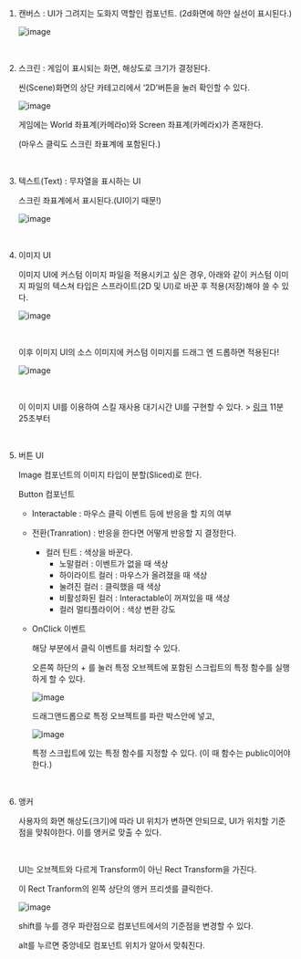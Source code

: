 1. 캔버스 : UI가 그려지는 도화지 역할인 컴포넌트. (2d화면에 하얀 실선이 표시된다.)
    
    ![image](https://github.com/SShinMJ/TIL/assets/82142527/30bf9e0f-060c-4a44-98b1-1c3ac2328227)
    
<br>

2. 스크린 : 게임이 표시되는 화면, 해상도로 크기가 결정된다.
    
    씬(Scene)화면의 상단 카테고리에서 ‘2D’버튼을 눌러 확인할 수 있다.
    
    ![image](https://github.com/SShinMJ/TIL/assets/82142527/9df331a2-07c6-434f-9b2f-5347d8b401a2)

    게임에는 World 좌표계(카메라o)와 Screen 좌표계(카메라x)가 존재한다.
    
    (마우스 클릭도 스크린 좌표계에 포함된다.)
  
<br>
    
3. 텍스트(Text) : 무자열을 표시하는 UI
    
    스크린 좌표계에서 표시된다.(UI이기 때문!)
    
    ![image](https://github.com/SShinMJ/TIL/assets/82142527/936420a3-b83e-4854-84db-b2270575a6f0)    
  
<br>

4. 이미지 UI
    
    이미지 UI에 커스텀 이미지 파일을 적용시키고 싶은 경우, 아래와 같이 커스텀 이미지 파일의 텍스쳐 타입은 스프라이트(2D 및 UI)로 바꾼 후 적용(저장)해야 쓸 수 있다.
    
    ![image](https://github.com/SShinMJ/TIL/assets/82142527/88ab519e-dd17-4e9b-8126-72b81346bf8a)
    
    <br>

    이후 이미지 UI의 소스 이미지에 커스텀 이미지를 드래그 엔 드롭하면 적용된다!
    
    ![image](https://github.com/SShinMJ/TIL/assets/82142527/7b5b2b90-d8f5-4dc0-bb21-873671519e10)
  
    <br>

    이 이미지 UI를 이용하여 스킬 재사용 대기시간 UI를 구현할 수 있다. > [링크](https://www.youtube.com/watch?v=k4YUJy-otDs&list=TLPQMTkwNjIwMjNZRbJy5n1PRw&index=4) 11분 25초부터
      
<br>

5. 버튼 UI
    
    Image 컴포넌트의 이미지 타입이 분할(Sliced)로 한다.
    
    Button 컴포넌트
    
    - Interactable : 마우스 클릭 이벤트 등에 반응을 할 지의 여부
    - 전환(Tranration) : 반응을 한다면 어떻게 반응할 지 결정한다.
        - 컬러 틴트 : 색상을 바꾼다.
            - 노말컬러 : 이벤트가 없을 때 색상
            - 하이라이트 컬러 : 마우스가 올려졌을 때 색상
            - 눌려진 컬러 : 클릭했을 때 색상
            - 비활성화된 컬러 : Interactable이 꺼져있을 때 색상
            - 컬러 멀티플라이어 : 색상 변환 강도
    - OnClick 이벤트
        
        해당 부분에서 클릭 이벤트를 처리할 수 있다.
        
        오른쪽 하단의 + 를 눌러 특정 오브젝트에 포함된 스크립트의 특정 함수를 실행하게 할 수 있다.
        
        ![image](https://github.com/SShinMJ/TIL/assets/82142527/c909371d-03e1-4c32-926c-be7166d20671)
        
        드래그앤드롭으로 특정 오브젝트를 파란 박스안에 넣고, 
        
        ![image](https://github.com/SShinMJ/TIL/assets/82142527/639eae54-bf65-4bae-916e-42f0adbba16c)
        
        특정 스크립트에 있는 특정 함수를 지정할 수 있다. (이 때 함수는 public이어야 한다.)
  
<br>
    
6. 앵커
  
    사용자의 화면 해상도(크기)에 따라 UI 위치가 변하면 안되므로, UI가 위치할 기준점을 맞춰야한다. 이를 앵커로 맞출 수 있다.
        
    <br>

    UI는 오브젝트와 다르게 Transform이 아닌 Rect Transform을 가진다.
    
    이 Rect Tranform의 왼쪽 상단의 앵커 프리셋를 클릭한다.
    
    ![image](https://github.com/SShinMJ/TIL/assets/82142527/a6b28a91-41bf-4ec5-9776-d473bcfb26ee)
        
    shift를 누를 경우 파란점으로 컴포넌트에서의 기준점을 변경할 수 있다.
    
    alt를 누르면 중앙네모 컴포넌트 위치가 알아서 맞춰진다.
